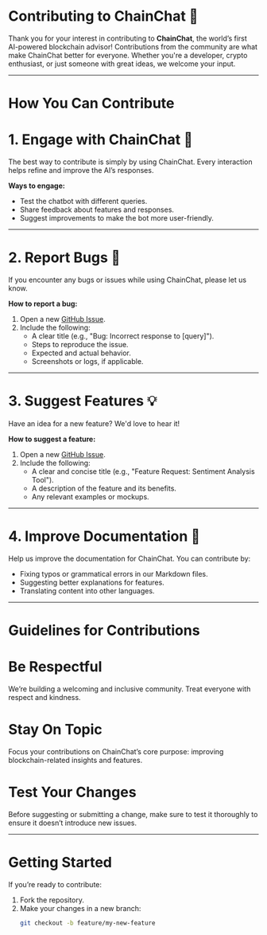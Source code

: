 # Contributing to ChainChat 🤝

Thank you for your interest in contributing to **ChainChat**, the world’s first AI-powered blockchain advisor! Contributions from the community are what make ChainChat better for everyone. Whether you're a developer, crypto enthusiast, or just someone with great ideas, we welcome your input.

---

# How You Can Contribute

# 1. Engage with ChainChat 💬
The best way to contribute is simply by using ChainChat. Every interaction helps refine and improve the AI’s responses. 

**Ways to engage:**
- Test the chatbot with different queries.
- Share feedback about features and responses.
- Suggest improvements to make the bot more user-friendly.

---

# 2. Report Bugs 🐛
If you encounter any bugs or issues while using ChainChat, please let us know. 

**How to report a bug:**
1. Open a new [GitHub Issue](../../issues).
2. Include the following:
   - A clear title (e.g., "Bug: Incorrect response to [query]").
   - Steps to reproduce the issue.
   - Expected and actual behavior.
   - Screenshots or logs, if applicable.

---

# 3. Suggest Features 💡
Have an idea for a new feature? We'd love to hear it!

**How to suggest a feature:**
1. Open a new [GitHub Issue](../../issues).
2. Include the following:
   - A clear and concise title (e.g., "Feature Request: Sentiment Analysis Tool").
   - A description of the feature and its benefits.
   - Any relevant examples or mockups.

---

# 4. Improve Documentation 📄
Help us improve the documentation for ChainChat. You can contribute by:
- Fixing typos or grammatical errors in our Markdown files.
- Suggesting better explanations for features.
- Translating content into other languages.

---

# Guidelines for Contributions

# Be Respectful
We’re building a welcoming and inclusive community. Treat everyone with respect and kindness.

# Stay On Topic
Focus your contributions on ChainChat’s core purpose: improving blockchain-related insights and features.

# Test Your Changes
Before suggesting or submitting a change, make sure to test it thoroughly to ensure it doesn’t introduce new issues.

---

# Getting Started

If you’re ready to contribute:
1. Fork the repository.
2. Make your changes in a new branch:
   ```bash
   git checkout -b feature/my-new-feature
